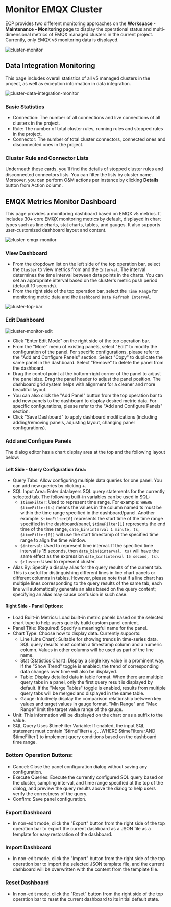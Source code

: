 # Monitor EMQX Cluster

ECP provides two different monitoring approaches on the **Workspace - Maintenance - Monitoring** page to display the operational status and multi-dimensional metrics of EMQX managed clusters in the current project. Currently, only EMQX v5 monitoring data is displayed.

![cluster-monitor](_assets/cluster-monitor.png)

## Data Integration Monitoring

This page includes overall statistics of all v5 managed clusters in the project, as well as exception information in data integration.

![cluster-data-integration-monitor](_assets/cluster-data-integration-monitor.png)

### Basic Statistics

- Connection: The number of all connections and live connections of all clusters in the project.
- Rule: The number of total cluster rules, running rules and stopped rules in the project.
- Connector: The number of total cluster connectors, connected ones and disconnected ones in the project.

### Cluster Rule and Connector Lists

Underneath these cards, you'll find the details of stopped cluster rules and disconnected connectors lists. You can filter the lists by cluster name. Moreover, you can perform O&M actions per instance by clicking **Details** button from Action column.

## EMQX Metrics Monitor Dashboard

This page provides a monitoring dashboard based on EMQX v5 metrics. It includes 30+ core EMQX monitoring metrics by default, displayed in chart types such as line charts, stat charts, tables, and gauges. It also supports user-customized dashboard layout and content.

![cluster-emqx-monitor](_assets/cluster-emqx-monitor.png)

### View Dashboard
- From the dropdown list on the left side of the top operation bar, select the `Cluster` to view metrics from and the `Interval`. The interval determines the time interval between data points in the charts. You can set an appropriate interval based on the cluster's metric push period (default 10 seconds).
- From the right side of the top operation bar, select the `Time Range` for monitoring metric data and the `Dashboard Data Refresh Interval`.

![cluster-top-bar](_assets/cluster-top-bar.png)

### Edit Dashboard

![cluster-monitor-edit](_assets/cluster-monitor-edit.png)

- Click "Enter Edit Mode" on the right side of the top operation bar.
- From the "More" menu of existing panels, select "Edit" to modify the configuration of the panel. For specific configurations, please refer to the "Add and Configure Panels" section. Select "Copy" to duplicate the same panel in the dashboard. Select "Remove" to delete the panel from the dashboard.
- Drag the control point at the bottom-right corner of the panel to adjust the panel size. Drag the panel header to adjust the panel position. The dashboard grid system helps with alignment for a cleaner and more beautiful layout.
- You can also click the "Add Panel" button from the top operation bar to add new panels to the dashboard to display desired metric data. For specific configurations, please refer to the "Add and Configure Panels" section.
- Click "Save Dashboard" to apply dashboard modifications (including adding/removing panels, adjusting layout, changing panel configurations).

### Add and Configure Panels

The dialog editor has a chart display area at the top and the following layout below:

#### Left Side - Query Configuration Area:
- Query Tabs: Allow configuring multiple data queries for one panel. You can add new queries by clicking +.
- SQL Input Area: Enter datalayers SQL query statements for the currently selected tab. The following built-in variables can be used in SQL:
  - `$timeFilter`: Used to represent time range. For example: `WHERE $timeFilter(ts)` means the values in the column named ts must be within the time range specified in the dashboard/panel. Another example: `$timeFilter[0]` represents the start time of the time range specified in the dashboard/panel, `$timeFilter[1]` represents the end time of the time range, `date_bin(interval 1 minute, ts, $timeFilter[0])` will use the start timestamp of the specified time range to align the time window.
  - `$interval`: Used to represent time interval. If the specified time interval is 15 seconds, then `date_bin($interval, ts)` will have the same effect as the expression `date_bin(interval 15 second, ts)`.
  - `$cluster`: Used to represent cluster.
- Alias By: Specify a display alias for the query results of the current tab. This is useful for distinguishing different lines in line chart panels or different columns in tables. However, please note that if a line chart has multiple lines corresponding to the query results of the same tab, each line will automatically generate an alias based on the query content; specifying an alias may cause confusion in such case.

#### Right Side - Panel Options:
- Load Built-in Metrics: Load built-in metric panels based on the selected chart type to help users quickly build custom panel content.
- Panel Title: (Required) Specify a meaningful name for the panel.
- Chart Type: Choose how to display data. Currently supports:
  - Line (Line Chart): Suitable for showing trends in time-series data. SQL query results must contain a timestamp column and a numeric column. Values in other columns will be used as part of the line name.
  - Stat (Statistics Chart): Display a single key value in a prominent way. If the "Show Trend" toggle is enabled, the trend of corresponding data changes over time will also be displayed.
  - Table: Display detailed data in table format. When there are multiple query tabs in a panel, only the first query result is displayed by default. If the "Merge Tables" toggle is enabled, results from multiple query tabs will be merged and displayed in the same table.
  - Gauge: Intuitively display the comparison relationship between key values and target values in gauge format. "Min Range" and "Max Range" limit the target value range of the gauge.
- Unit: This information will be displayed on the chart or as a suffix to the value.
- SQL Query Uses $timeFilter Variable: If enabled, the input SQL statement must contain `$timeFilter` (e.g., `WHERE $timeFilter` or `AND $timeFilter`) to implement query conditions based on the dashboard time range.

### Bottom Operation Buttons:
- Cancel: Close the panel configuration dialog without saving any configuration.
- Execute Queries: Execute the currently configured SQL query based on the cluster, sampling interval, and time range specified at the top of the dialog, and preview the query results above the dialog to help users verify the correctness of the query.
- Confirm: Save panel configuration.

### Export Dashboard
- In non-edit mode, click the "Export" button from the right side of the top operation bar to export the current dashboard as a JSON file as a template for easy restoration of the dashboard.

### Import Dashboard
- In non-edit mode, click the "Import" button from the right side of the top operation bar to import the selected JSON template file, and the current dashboard will be overwritten with the content from the template file.

### Reset Dashboard
- In non-edit mode, click the "Reset" button from the right side of the top operation bar to reset the current dashboard to its initial default state.

